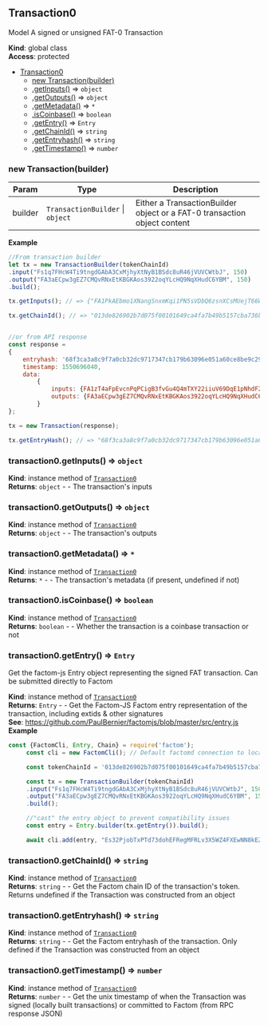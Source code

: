 <a name="Transaction0"></a>

## Transaction0
Model A signed or unsigned FAT-0 Transaction

**Kind**: global class  
**Access**: protected  

* [Transaction0](#Transaction0)
    * [new Transaction(builder)](#new_Transaction0_new)
    * [.getInputs()](#Transaction0+getInputs) ⇒ <code>object</code>
    * [.getOutputs()](#Transaction0+getOutputs) ⇒ <code>object</code>
    * [.getMetadata()](#Transaction0+getMetadata) ⇒ <code>\*</code>
    * [.isCoinbase()](#Transaction0+isCoinbase) ⇒ <code>boolean</code>
    * [.getEntry()](#Transaction0+getEntry) ⇒ <code>Entry</code>
    * [.getChainId()](#Transaction0+getChainId) ⇒ <code>string</code>
    * [.getEntryhash()](#Transaction0+getEntryhash) ⇒ <code>string</code>
    * [.getTimestamp()](#Transaction0+getTimestamp) ⇒ <code>number</code>

<a name="new_Transaction0_new"></a>

### new Transaction(builder)

| Param | Type | Description |
| --- | --- | --- |
| builder | <code>TransactionBuilder</code> \| <code>object</code> | Either a TransactionBuilder object or a FAT-0 transaction object content |

**Example**  
```js
//From transaction builder
let tx = new TransactionBuilder(tokenChainId)
.input("Fs1q7FHcW4Ti9tngdGAbA3CxMjhyXtNyB1BSdc8uR46jVUVCWtbJ", 150)
.output("FA3aECpw3gEZ7CMQvRNxEtKBGKAos3922oqYLcHQ9NqXHudC6YBM", 150)
.build();

tx.getInputs(); // => {"FA1PkAEbmo1XNangSnxmKqi1PN5sVDbQ6zsnXCsMUejT66WaDgkm":150}

tx.getChainId(); // => "013de826902b7d075f00101649ca4fa7b49b5157cba736b2ca90f67e2ad6e8ec"


//or from API response
const response =
{
    entryhash: '68f3ca3a8c9f7a0cb32dc9717347cb179b63096e051a60ce8be9c292d29795af',
    timestamp: 1550696040,
    data:
        {
            inputs: {FA1zT4aFpEvcnPqPCigB3fvGu4Q4mTXY22iiuV69DqE1pNhdF2MC: 10},
            outputs: {FA3aECpw3gEZ7CMQvRNxEtKBGKAos3922oqYLcHQ9NqXHudC6YBM: 10}
        }
};

tx = new Transaction(response);

tx.getEntryHash(); // => "68f3ca3a8c9f7a0cb32dc9717347cb179b63096e051a60ce8be9c292d29795af"
```
<a name="Transaction0+getInputs"></a>

### transaction0.getInputs() ⇒ <code>object</code>
**Kind**: instance method of [<code>Transaction0</code>](#Transaction0)  
**Returns**: <code>object</code> - - The transaction's inputs  
<a name="Transaction0+getOutputs"></a>

### transaction0.getOutputs() ⇒ <code>object</code>
**Kind**: instance method of [<code>Transaction0</code>](#Transaction0)  
**Returns**: <code>object</code> - - The transaction's outputs  
<a name="Transaction0+getMetadata"></a>

### transaction0.getMetadata() ⇒ <code>\*</code>
**Kind**: instance method of [<code>Transaction0</code>](#Transaction0)  
**Returns**: <code>\*</code> - - The transaction's metadata (if present, undefined if not)  
<a name="Transaction0+isCoinbase"></a>

### transaction0.isCoinbase() ⇒ <code>boolean</code>
**Kind**: instance method of [<code>Transaction0</code>](#Transaction0)  
**Returns**: <code>boolean</code> - - Whether the transaction is a coinbase transaction or not  
<a name="Transaction0+getEntry"></a>

### transaction0.getEntry() ⇒ <code>Entry</code>
Get the factom-js Entry object representing the signed FAT transaction. Can be submitted directly to Factom

**Kind**: instance method of [<code>Transaction0</code>](#Transaction0)  
**Returns**: <code>Entry</code> - - Get the Factom-JS Factom entry representation of the transaction, including extids & other signatures  
**See**: https://github.com/PaulBernier/factomjs/blob/master/src/entry.js  
**Example**  
```js
const {FactomCli, Entry, Chain} = require('factom');
     const cli = new FactomCli(); // Default factomd connection to localhost:8088 and walletd connection to localhost:8089

     const tokenChainId = '013de826902b7d075f00101649ca4fa7b49b5157cba736b2ca90f67e2ad6e8ec';

     const tx = new TransactionBuilder(tokenChainId)
     .input("Fs1q7FHcW4Ti9tngdGAbA3CxMjhyXtNyB1BSdc8uR46jVUVCWtbJ", 150)
     .output("FA3aECpw3gEZ7CMQvRNxEtKBGKAos3922oqYLcHQ9NqXHudC6YBM", 150)
     .build();

     //"cast" the entry object to prevent compatibility issues
     const entry = Entry.builder(tx.getEntry()).build();

     await cli.add(entry, "Es32PjobTxPTd73dohEFRegMFRLv3X5WZ4FXEwNN8kE2pMDfeMym"); //commit the transaction entry to the token chain
```
<a name="Transaction0+getChainId"></a>

### transaction0.getChainId() ⇒ <code>string</code>
**Kind**: instance method of [<code>Transaction0</code>](#Transaction0)  
**Returns**: <code>string</code> - - Get the Factom chain ID of the transaction's token. Returns undefined if the Transaction was constructed from an object  
<a name="Transaction0+getEntryhash"></a>

### transaction0.getEntryhash() ⇒ <code>string</code>
**Kind**: instance method of [<code>Transaction0</code>](#Transaction0)  
**Returns**: <code>string</code> - - Get the Factom entryhash of the transaction. Only defined if the Transaction was constructed from an object  
<a name="Transaction0+getTimestamp"></a>

### transaction0.getTimestamp() ⇒ <code>number</code>
**Kind**: instance method of [<code>Transaction0</code>](#Transaction0)  
**Returns**: <code>number</code> - - Get the unix timestamp of when the Transaction was signed (locally built transactions) or committed to Factom (from RPC response JSON)  
